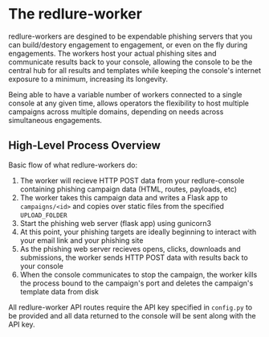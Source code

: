# The redlure-worker
redlure-workers are desgined to be expendable phishing servers that you can build/destory engagement to engagement, or even on the fly during engagements. The workers host your actual phishing sites and communicate results back to your console, allowing the console to be the central hub for all results and templates while keeping the console's internet exposure to a minimum, increasing its longevity.

Being able to have a variable number of workers connected to a single console at any given time, allows operators the flexibility to host multiple campaigns across multiple domains, depending on needs across simultaneous engagements.

## High-Level Process Overview
Basic flow of what redlure-workers do:
1. The worker will recieve HTTP POST data from your redlure-console containing phishing campaign data (HTML, routes, payloads, etc)
2. The worker takes this campaign data and writes a Flask app to `campaigns/<id>` and copies over static files from the specified `UPLOAD_FOLDER`
3. Start the phishing web server (flask app) using gunicorn3
4. At this point, your phishing targets are ideally beginning to interact with your email link and your phishing site
5. As the phishing web server recieves opens, clicks, downloads and submissions, the worker sends HTTP POST data with results back to your console 
6. When the console communicates to stop the campaign, the worker kills the process bound to the campaign's port and deletes the campaign's template data from disk

All redlure-worker API routes require the API key specified in `config.py` to be provided and all data returned to the console will be sent along with the API key.